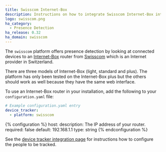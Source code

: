 ```yaml
---
title: Swisscom Internet-Box
description: Instructions on how to integrate Swisscom Internet-Box into Home Assistant.
logo: swisscom.png
ha_category:
  - Presence Detection
ha_release: 0.32
ha_domain: swisscom
---
```


The `swisscom` platform offers presence detection by looking at connected devices to an [Internet-Box](https://www.swisscom.ch/en/residential/help/device/internet-router.html) router from [Swisscom](https://www.swisscom.ch) which is an Internet provider in Switzerland.

<div class='note'>
There are three models of Internet-Box (light, standard and plus). The platform has only been tested on the Internet-Box plus but the others should work as well because they have the same web interface.
</div>

To use an Internet-Box router in your installation, add the following to your `configuration.yaml` file:

```yaml
# Example configuration.yaml entry
device_tracker:
  - platform: swisscom
```

{% configuration %}
host:
  description: The IP address of your router.
  required: false
  default: 192.168.1.1
  type: string
{% endconfiguration %}

See the [device tracker integration page](/integrations/device_tracker/) for instructions how to configure the people to be tracked.
